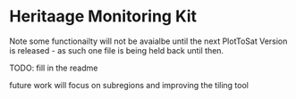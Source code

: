 # Heritaage Monitoring Kit 

Note some functionailty will not be avaialbe until the next PlotToSat Version is released - as such one file is being held back until then. 

TODO: fill in the readme 


future work will focus on subregions and improving the tiling tool  
